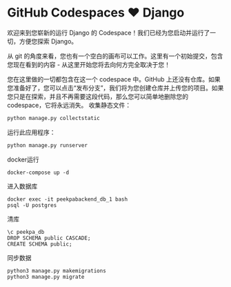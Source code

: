 # GitHub Codespaces ♥️ Django

欢迎来到您崭新的运行 Django 的 Codespace！我们已经为您启动并运行了一切，方便您探索 Django。

从 git 的角度来看，您也有一个空白的画布可以工作。这里有一个初始提交，包含您现在看到的内容 - 从这里开始您将去向何方完全取决于您！

您在这里做的一切都包含在这一个 codespace 中。GitHub 上还没有仓库。如果您准备好了，您可以点击“发布分支”，我们将为您创建仓库并上传您的项目。如果您只是在探索，并且不再需要这段代码，那么您可以简单地删除您的 codespace，它将永远消失。
收集静态文件：

```python
python manage.py collectstatic
```
运行此应用程序：

```python
python manage.py runserver
```

docker运行
```
docker-compose up -d
```
进入数据库
```
docker exec -it peekpabackend_db_1 bash
psql -U postgres
```
清库
```
\c peekpa_db
DROP SCHEMA public CASCADE;
CREATE SCHEMA public;
```

同步数据
```
python3 manage.py makemigrations
python3 manage.py migrate
```